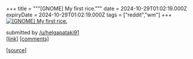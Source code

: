 +++
title = """[GNOME] My first rice."""
date = 2024-10-29T01:02:19.000Z
expiryDate = 2024-10-29T01:02:19.000Z
tags = ["reddit","wm"]
+++
[![[GNOME] My first rice. ](https://b.thumbs.redditmedia.com/ZbDsgoeEvub66OEeOJMJGohxHYXHS6HrVxs0vjuFkec.jpg "[GNOME] My first rice. ")](https://www.reddit.com/r/unixporn/comments/1geij5e/gnome_my_first_rice/)

submitted by [/u/helgapataki91](https://www.reddit.com/user/helgapataki91)  
[\[link\]](https://www.reddit.com/gallery/1geij5e) [\[comments\]](https://www.reddit.com/r/unixporn/comments/1geij5e/gnome_my_first_rice/)

[[source]](https://www.reddit.com/r/unixporn/comments/1geij5e/gnome_my_first_rice/)
